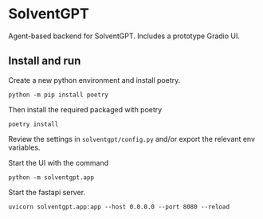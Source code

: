 # SolventGPT

Agent-based backend for SolventGPT. Includes a prototype Gradio UI.

## Install and run

Create a new python environment and install poetry.

```shell
python -m pip install poetry
```

Then install the required packaged with poetry

```shell
poetry install
```

Review the settings in `solventgpt/config.py` and/or export the relevant env variables.

Start the UI with the command

```shell
python -m solventgpt.app 
```

Start the fastapi server.

```shell
uvicorn solventgpt.app:app --host 0.0.0.0 --port 8080 --reload
```


